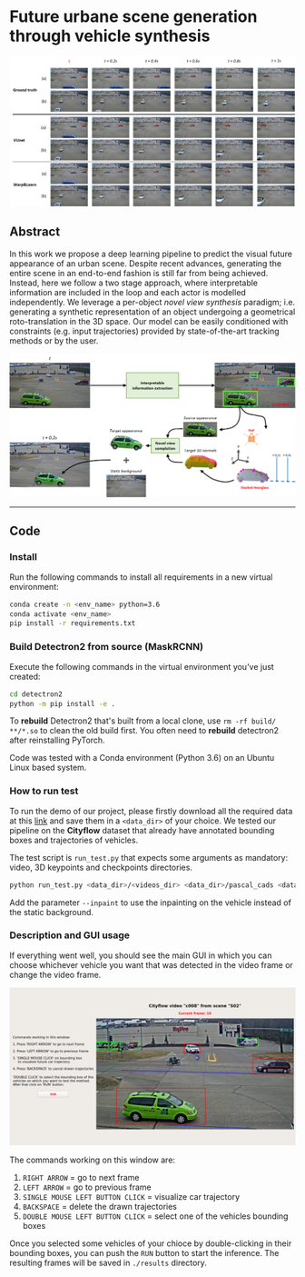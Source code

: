 # Future urbane scene generation through vehicle synthesis

<p align="center">
  <img src="imgs/sequence.png"/ alt="Sequence result example">
</p>

## Abstract

In this work we propose a deep learning pipeline to predict 
the visual future appearance of an urban scene. Despite 
recent advances, generating the entire scene in an 
end-to-end fashion is still far from being achieved. 
Instead, here we follow a two stage approach, where 
interpretable information are included in the loop and 
each actor is modelled independently. We leverage a 
per-object *novel view synthesis* paradigm; i.e. 
generating a synthetic representation of an object 
undergoing a geometrical roto-translation in the 3D space. 
Our model can be easily conditioned with constraints (e.g. 
input trajectories) provided by state-of-the-art tracking 
methods or by the user.

<p align="center">
  <img src="imgs/model.png"/ alt="Multi stage pipeline">
</p>

---

## Code

### Install

Run the following commands to install all requirements in a 
new virtual environment:

```bash
conda create -n <env_name> python=3.6
conda activate <env_name>
pip install -r requirements.txt
```

### Build Detectron2 from source (MaskRCNN)
Execute the following commands in the virtual 
environment you've just created:

```bash
cd detectron2
python -m pip install -e .
```

To **rebuild** Detectron2 that's built from a local clone, 
use `rm -rf build/ **/*.so` to clean the old build first. 
You often need to **rebuild** detectron2 after 
reinstalling PyTorch.

Code was tested with a Conda environment (Python 3.6) on 
an Ubuntu Linux based system.

### How to run test

To run the demo of our project, please firstly download all 
the required data at this [link](https://drive.google.com/open?id=1jZ5KwrIFY78vURmI-3ceHRZtk3CPQhot) 
and save them in a `<data_dir>` of your choice. We tested 
our pipeline on the **Cityflow** dataset that already have 
annotated bounding boxes and trajectories of vehicles.

The test script is `run_test.py` that expects some 
arguments as mandatory: video, 3D keypoints and checkpoints 
directories.

```bash
python run_test.py <data_dir>/<videos_dir> <data_dir>/pascal_cads <data_dir>/checkpoints --det_mode ssd512|yolo3|mask_rcnn --track_mode tc|deepsort|moana --bbox_scale 1.15 --device cpu|cuda
```

Add the parameter `--inpaint` to use the inpainting on the 
vehicle instead of the static background.

### Description and GUI usage

If everything went well, you should see the main GUI in 
which you can choose whichever vehicle you want that 
was detected in the video frame or change the video frame.

<p align="center">
  <img src="imgs/gui.png"/ alt="GUI window">
</p>

The commands working on this window are:
1) `RIGHT ARROW` = go to next frame
2) `LEFT ARROW` = go to previous frame
3) `SINGLE MOUSE LEFT BUTTON CLICK` = visualize car 
trajectory
4) `BACKSPACE` = delete the drawn trajectories
5) `DOUBLE MOUSE LEFT BUTTON CLICK` = select one of the 
vehicles bounding boxes

Once you selected some vehicles of your chioce by 
double-clicking in their bounding boxes, you can push the 
`RUN` button to start the inference. The resulting frames 
will be saved in `./results` directory.
